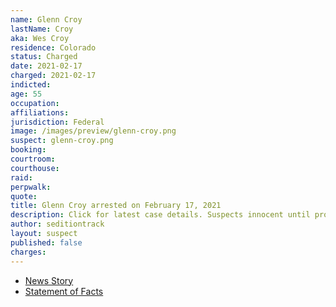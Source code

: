 ```yaml
---
name: Glenn Croy
lastName: Croy
aka: Wes Croy
residence: Colorado
status: Charged
date: 2021-02-17
charged: 2021-02-17
indicted:
age: 55
occupation:
affiliations:
jurisdiction: Federal
image: /images/preview/glenn-croy.png
suspect: glenn-croy.png
booking:
courtroom:
courthouse:
raid:
perpwalk:
quote:
title: Glenn Croy arrested on February 17, 2021
description: Click for latest case details. Suspects innocent until proven guilty.
author: seditiontrack
layout: suspect
published: false
charges:
---
```

- [News Story](https://denver.cbslocal.com/2021/02/17/glenn-wes-lee-croy-capitol-riot/)
- [Statement of Facts](https://extremism.gwu.edu/sites/g/files/zaxdzs2191/f/Croy%20Arrest%20Warrant%20and%20Croy%20and%20Lindsey%20Complaint%20and%20Statement%20of%20Facts.pdf)
